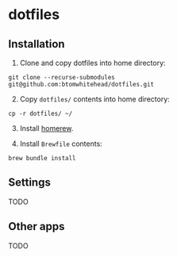# dotfiles

## Installation

1. Clone and copy dotfiles into home directory:
```
git clone --recurse-submodules git@github.com:btomwhitehead/dotfiles.git
```

2. Copy `dotfiles/` contents into home directory:
```
cp -r dotfiles/ ~/
```

3. Install [homerew](https://brew.sh/).

4. Install `Brewfile` contents:
```
brew bundle install
```

## Settings

TODO

## Other apps

TODO
